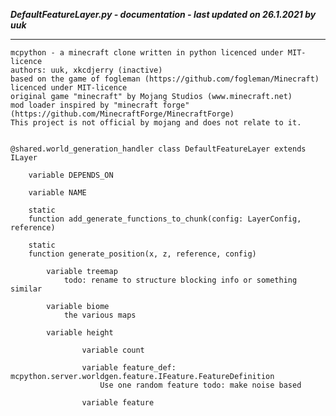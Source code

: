 ***DefaultFeatureLayer.py - documentation - last updated on 26.1.2021 by uuk***
___

    mcpython - a minecraft clone written in python licenced under MIT-licence
    authors: uuk, xkcdjerry (inactive)
    based on the game of fogleman (https://github.com/fogleman/Minecraft) licenced under MIT-licence
    original game "minecraft" by Mojang Studios (www.minecraft.net)
    mod loader inspired by "minecraft forge" (https://github.com/MinecraftForge/MinecraftForge)
    This project is not official by mojang and does not relate to it.


    @shared.world_generation_handler class DefaultFeatureLayer extends ILayer

        variable DEPENDS_ON

        variable NAME

        static
        function add_generate_functions_to_chunk(config: LayerConfig, reference)

        static
        function generate_position(x, z, reference, config)

            variable treemap
                todo: rename to structure blocking info or something similar

            variable biome
                the various maps

            variable height

                    variable count

                    variable feature_def: mcpython.server.worldgen.feature.IFeature.FeatureDefinition
                        Use one random feature todo: make noise based

                    variable feature